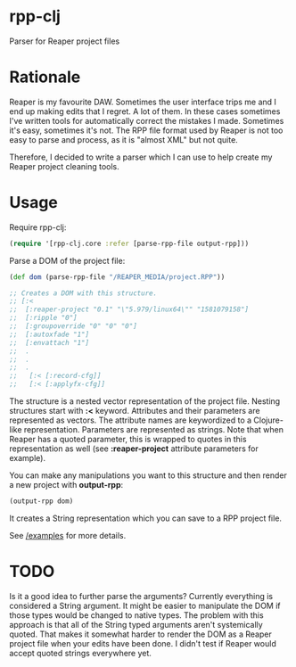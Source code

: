 # rpp-clj
Parser for Reaper project files

# Rationale
Reaper is my favourite DAW. Sometimes the user interface trips me and
I end up making edits that I regret. A lot of them. In these cases
sometimes I've written tools for automatically correct the mistakes I
made. Sometimes it's easy, sometimes it's not. The RPP file format
used by Reaper is not too easy to parse and process, as it is "almost
XML" but not quite.

Therefore, I decided to write a parser which I can use to help create my
Reaper project cleaning tools.

# Usage
Require rpp-clj:

```clojure
(require '[rpp-clj.core :refer [parse-rpp-file output-rpp]))
```

Parse a DOM of the project file:

```clojure
(def dom (parse-rpp-file "/REAPER_MEDIA/project.RPP"))

;; Creates a DOM with this structure.
;; [:<
;;  [:reaper-project "0.1" "\"5.979/linux64\"" "1581079158"]
;;  [:ripple "0"]
;;  [:groupoverride "0" "0" "0"]
;;  [:autoxfade "1"]
;;  [:envattach "1"]
;;  .
;;  .
;;  .
;;   [:< [:record-cfg]]
;;   [:< [:applyfx-cfg]]


```

The structure is a nested vector representation of the project
file. Nesting structures start with **:<** keyword. Attributes and their
parameters are represented as vectors. The attribute names are
keywordized to a Clojure-like representation. Parameters are
represented as strings. Note that when Reaper has a quoted
parameter, this is wrapped to quotes in this representation as well
(see **:reaper-project** attribute parameters for example).

You can make any manipulations you want to this structure and then
render a new project with **output-rpp**:

```clojure
(output-rpp dom)
```

It creates a String representation which you can save to a RPP project
file.

See [/examples](./examples) for more details.

# TODO
Is it a good idea to further parse the arguments? Currently everything
is considered a String argument. It might be easier to manipulate the
DOM if those types would be changed to native types. The problem with
this approach is that all of the String typed arguments aren't
systemically quoted. That makes it somewhat harder to render the DOM
as a Reaper project file when your edits have been done. I didn't
test if Reaper would accept quoted strings everywhere yet.
